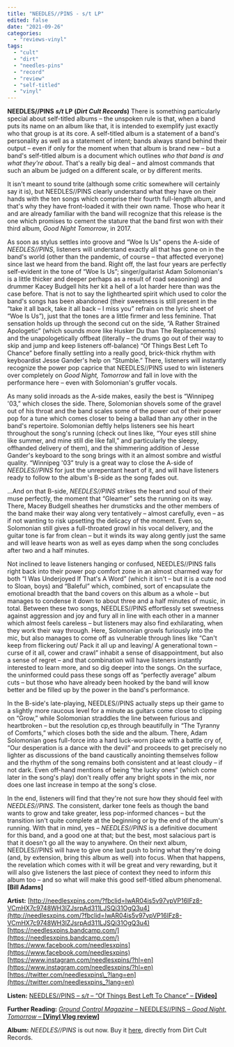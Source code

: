 ```yaml
---
title: "NEEDLES//PINS - s/t LP"
edited: false
date: "2021-09-26"
categories:
  - "reviews-vinyl"
tags:
  - "cult"
  - "dirt"
  - "needles-pins"
  - "record"
  - "review"
  - "self-titled"
  - "vinyl"
---
```


**NEEDLES//PINS** **_s/t_ LP** **(_Dirt Cult Records_)** There is something particularly special about self-titled albums – the unspoken rule is that, when a band puts its name on an album like that, it is intended to exemplify just exactly who that group is at its core. A self-titled album is a statement of a band's personality as well as a statement of intent; bands always stand behind their output – even if only for the moment when that album is brand new – but a band's self-titled album is a document which outlines _who that band is and what they're about_. That's a really big deal – and almost commands that such an album be judged on a different scale, or by different merits.

It isn't meant to sound trite (although some critic somewhere will certainly say it is), but NEEDLES//PINS clearly understand what they have on their hands with the ten songs which comprise their fourth full-length album, and that's why they have front-loaded it with their own name. Those who hear it and are already familiar with the band will recognize that this release is the one which promises to cement the stature that the band first won with their third album, _Good Night Tomorrow_, in 2017.

As soon as stylus settles into groove and “Woe Is Us” opens the A-side of _NEEDLES//PINS_, listeners will understand exactly all that has gone on in the band's world (other than the pandemic, of course – that affected everyone) since last we heard from the band. Right off, the last four years are perfectly self-evident in the tone of “Woe Is Us”; singer/guitarist Adam Solomonian's is a little thicker and deeper perhaps as a result of road seasoning) and drummer Kacey Budgell hits her kit a hell of a lot harder here than was the case before. That is not to say the lighthearted spirit which used to color the band's songs has been abandoned (their sweetness is still present in the “take it all back, take it all back – I miss you” refrain on the lyric sheet of “Woe Is Us”), just that the tones are a little firmer and less feminine. That sensation holds up through the second cut on the side, “A Rather Strained Apologetic” (which sounds more like Husker Du than The Replacements) and the unapologetically offbeat (literally – the drums go out of their way to skip and jump and keep listeners off-balance) “Of Things Best Left To Chance” before finally settling into a really good, brick-thick rhythm with keyboardist Jesse Gander's help on “Stumble.” There, listeners will instantly recognize the power pop caprice that NEEDLES//PINS used to win listeners over completely on _Good Night, Tomorrow_ and fall in love with the performance here – even with Solomonian's gruffer vocals.

As many solid inroads as the A-side makes, easily the best is “Winnipeg '03,” which closes the side. There, Solomonian shovels some of the gravel out of his throat and the band scales some of the power out of their power pop for a tune which comes closer to being a ballad than any other in the band's repertoire. Solomonian deftly helps listeners see his heart throughout the song's running (check out lines like, “Your eyes still shine like summer, and mine still die like fall,” and particularly the sleepy, offhanded delivery of them), and the shimmering addition of Jesse Gander's keyboard to the song brings with it an almost sombre and wistful quality. “Winnipeg '03” truly is a great way to close the A-side of _NEEDLES//PINS_ for just the unrepentant heart of it, and will have listeners ready to follow to the album's B-side as the song fades out.

...And on that B-side, _NEEDLES//PINS_ strikes the heart and soul of their muse perfectly, the moment that “Gleamer” sets the running on its way. There, Macey Budgell sheathes her drumsticks and the other members of the band make their way along very tentatively – almost carefully, even – as if not wanting to risk upsetting the delicacy of the moment. Even so, Solomonian still gives a full-throated growl in his vocal delivery, and the guitar tone is far from clean – but it winds its way along gently just the same and will leave hearts won as well as eyes damp when the song concludes after two and a half minutes.

Not inclined to leave listeners hanging or confused, NEEDLES//PINS falls right back into their power pop comfort zone in an almost charmed way for both “I Was Underjoyed If That's A Word” (which it isn't – but it is a cute nod to Sloan, boys) and “Baleful” which, combined, sort of encapsulate the emotional breadth that the band covers on this album as a whole – but manages to condense it down to about three and a half minutes of music, in total. Between these two songs, NEEDLES//PINS effortlessly set sweetness against aggression and joy and fury all in line with each other in a manner which almost feels careless – but listeners may also find exhilarating, when they work their way through. Here, Solomonian growls furiously into the mic, but also manages to come off as vulnerable through lines like “Can't keep from flickering out/ Pack it all up and leaving/ A generational town – curse of it all, cower and crawl” inhabit a sense of disappointment, but also a sense of regret – and that combination will have listeners instantly interested to learn more, and so dig deeper into the songs. On the surface, the uninformed could pass these songs off as “perfectly average” album cuts – but those who have already been hooked by the band will know better and be filled up by the power in the band's performance.

In the B-side's late-playing, NEEDLES//PINS actually steps up their game to a slightly more raucous level for a minute as guitars come close to clipping on “Grow,” while Solomonian straddles the line between furious and heartbroken – but the resolution cp,es through beautifully in “The Tyranny of Comforts,” which closes both the side and the album. There, Adam Solomonian goes full-force into a hard luck-worn place with a battle cry of, “Our desperation is a dance with the devil” and proceeds to get precisely no lighter as discussions of the band caustically anointing themselves follow and the rhythm of the song remains both consistent and at least cloudy – if not dark. Even off-hand mentions of being “the lucky ones” (which come later in the song's play) don't really offer any bright spots in the mix, nor does one last increase in tempo at the song's close.

In the end, listeners will find that they're not sure how they should feel with _NEEDLES//PINS_. The consistent, darker tone feels as though the band wants to grow and take greater, less pop-informed chances – but the transition isn't quite complete at the beginning or by the end of the album's running. With that in mind, yes – _NEEDLES//PINS_ is a definitive document for this band, and a good one at that; but the best, most salacious part is that it doesn't go all the way to anywhere. On their next album, NEEDLES//PINS will have to give one last push to bring what they're doing (and, by extension, bring this album as well) into focus. When that happens, the revelation which comes with it will be great and very rewarding, but it will also give listeners the last piece of context they need to inform _this_ album too – and so what will make this good self-titled album phenomenal. **\[Bill Adams\]**

**Artist:** [http://needlesxpins.com/?fbclid=IwAR04is5v97vpVP16IFz8-VCmHX7c9748WH3lZJsrpAd311LJSQi31OgQ3u4](http://needlesxpins.com/?fbclid=IwAR04is5v97vpVP16IFz8-VCmHX7c9748WH3lZJsrpAd311LJSQi31OgQ3u4) [https://needlesxpins.bandcamp.com/](https://needlesxpins.bandcamp.com/) [https://www.facebook.com/needlesxpins](https://www.facebook.com/needlesxpins) [https://www.instagram.com/needlesxpins/?hl=en](https://www.instagram.com/needlesxpins/?hl=en) [https://twitter.com/needlesxpins\_?lang=en](https://twitter.com/needlesxpins_?lang=en)

**Listen:** [NEEDLES//PINS – _s/t_ – “Of Things Best Left To Chance” – **\[Video\]**](https://www.youtube.com/watch?v=38GmK5SoAy4)

**Further Reading:** [_Ground Control Magazine_ – NEEDLES//PINS – _Good Night, Tomorrow_ – **\[Vinyl Vlog review\]**](https://groundcontrolmag.com/vinyl-vlog-234/)

**Album:** _NEEDLES//PINS_ is out now. Buy it [here](https://dirtcultrecords.bandcamp.com/album/needles-pins), directly from Dirt Cult Records.
